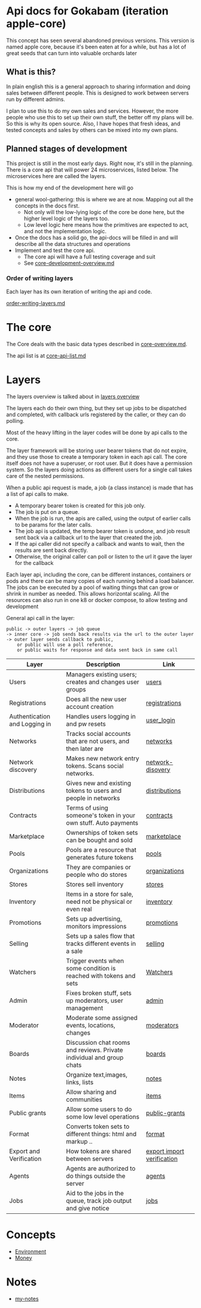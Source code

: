 # Api docs for Gokabam (iteration apple-core)

This concept has seen several abandoned previous versions. 
This version is named apple core, because it's been eaten at for a while, but has a lot of great seeds that can turn into valuable orchards later

## What is this?

In plain english this is a general approach to sharing information and doing sales between different people. This is designed to work between servers run by different admins.

I plan to use this to do my own sales and services. However, the more people who use this to set up their own stuff, the better off my plans will be. 
So this is why its open source. Also, I have hopes that fresh ideas, and tested concepts and sales by others can be mixed into my own plans. 


## Planned stages of development

This project is still in the most early days. Right now, it's still in the planning.
There is a core api that will power 24 microservices, listed below. The microservices here are called the layers.

This is how my end of the development here will go

* general wool-gathering: this is where we are at now. Mapping out all the concepts in the docs first. 
  * Not only will the low-lying logic of the core be done here, but the higher level logic of the layers too.
  * Low level logic here means how the primitives are expected to act, and not the implementation logic.
* Once the docs has a solid go, the api-docs will be filled in and will describe all the data structures and operations
* Implement and test the core api.
  * The core api will have a full testing coverage and suit
  * See [core-development-overview.md](v1/dev/core-development-overview.md)

### Order of writing layers

Each layer has its own iteration of writing the api and code. 

[order-writing-layers.md](v1/docs/layers/order-writing-layers.md)


# The core 

The Core deals with the basic data types described in [core-overview.md](v1/docs/core/core-overview.md).

The api list is at [core-api-list.md](v1/docs/core/core-api-list.md)

# Layers
The layers overview is talked about in [layers overview](v1/docs/layers/layers-overview.md)

The layers each do their own thing, but they set up jobs to be dispatched and completed, with callback urls registered by the caller, or they can do polling.

Most of the heavy lifting in the layer codes will be done by api calls to the core.

The layer framework will be storing user bearer tokens that do not expire, and they use those to create a temporary token in each api call.
The core itself does not have a superuser, or root user. But it does have a permission system. So the layers doing actions as different users for a single call takes care of the nested permissions.


When a public api request is made, a job (a class instance) is made that has a list of api calls to make.
* A temporary bearer token is created for this job only.
* The job is put on a queue.
* When the job is run, the apis are called, using the output of earlier calls to be params for the later calls. 
* The job api is updated, the temp bearer token is undone, and job result sent back via a callback url to the layer that created the job.
* If the api caller did not specify a callback and wants to wait, then the results are sent back directly. 
* Otherwise, the original caller can poll or listen to the url it gave the layer for the callback

Each layer api, including the core, can be different instances, containers or pods and there can be many copies of each running behind a load balancer.
The jobs can be executed by a pool of waiting things that can grow or shrink in number as needed.
This allows horizontal scaling. All the resources can also run in one k8 or docker compose, to allow testing and development

General api call in the layer:
    
    public -> outer layers -> job queue 
    -> inner core -> job sends back results via the url to the outer layer
    -> outer layer sends callback to public,
        or public will use a poll reference,
        or public waits for response and data sent back in same call
 

| Layer                         | Description                                                           | Link                                                                       |
|-------------------------------|-----------------------------------------------------------------------|----------------------------------------------------------------------------|
| Users                         | Managers existing users; creates and changes user groups              | [users](v1/docs/layers/users.md)                                           |
| Registrations                 | Does all the new user account creation                                | [registrations](v1/docs/layers/registrations.md)                           |
| Authentication and Logging in | Handles users logging in and pw resets                                | [user_login](v1/docs/layers/user_login.md)                                 |
| Networks                      | Tracks social accounts that are not users, and then later are         | [networks](v1/docs/layers/networks.md)                                     |
| Network discovery             | Makes new network entry tokens. Scans social networks.                | [network-disovery](v1/docs/layers/network-disovery.md)                     |
| Distributions                 | Gives new and existing tokens to users and people in networks         | [distributions](v1/docs/layers/distributions.md)                           |
| Contracts                     | Terms of using someone's token in your own stuff. Auto payments       | [contracts](v1/docs/layers/contracts.md)                                   |
| Marketplace                   | Ownerships of token sets can be bought and sold                       | [marketplace](v1/docs/layers/marketplace.md)                               |
| Pools                         | Pools are a resource that generates future tokens                     | [pools](v1/docs/layers/pools.md)                                           |
| Organizations                 | They are companies or people who do stores                            | [organizations](v1/docs/layers/organizations.md)                           |
| Stores                        | Stores sell inventory                                                 | [stores](v1/docs/layers/stores.md)                                         |
| Inventory                     | Items in a store for sale, need not be physical or even real          | [inventory](v1/docs/layers/inventory.md)                                   |
| Promotions                    | Sets up advertising, monitors impressions                             | [promotions](v1/docs/layers/promotions.md)                                 |
| Selling                       | Sets up a sales flow that tracks different events in a sale           | [selling](v1/docs/layers/selling.md)                                       |
| Watchers                      | Trigger events when some condition is reached with tokens and sets    | [Watchers](v1/docs/layers/watcher.md)                                      |
| Admin                         | Fixes broken stuff, sets up moderators, user management               | [admin](v1/docs/layers/admin.md)                                           |
| Moderator                     | Moderate some assigned events, locations, changes                     | [moderators](v1/docs/layers/moderators.md)                                 |
| Boards                        | Discussion chat rooms and reviews. Private individual and group chats | [boards](v1/docs/layers/boards.md)                                         |
| Notes                         | Organize text,images, links, lists                                    | [notes](v1/docs/layers/notes.md)                                           |
| Items                         | Allow sharing and communities                                         | [items](v1/docs/layers/items.md)                                           |
| Public grants                 | Allow some users to do some low level operations                      | [public-grants](v1/docs/layers/public-grants.md)                           |
| Format                        | Converts token sets to different things: html and markup ..           | [format](v1/docs/layers/format.md)                                         |
| Export and Verification       | How tokens are shared between servers                                 | [export import verification](v1/docs/layers/export-import-verification.md) |
| Agents                        | Agents are authorized to do things outside the server                 | [agents](v1/docs/layers/agents.md)                                         |
| Jobs                          | Aid to the jobs in the queue, track job output and give notice        | [jobs](v1/docs/layers/jobs.md)                                             |

# Concepts

* [Environment](v1/docs/concepts/environment.md)
* [Money](v1/docs/concepts/real_money.md)

# Notes

* [my-notes](notes/my-notes.md)
